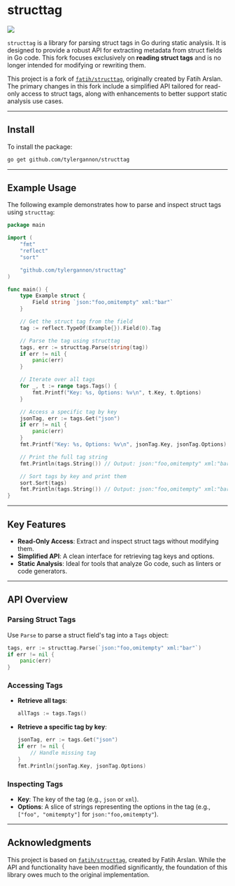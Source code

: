 # structtag

[![](https://github.com/tylergannon/structtag/workflows/build/badge.svg)](https://github.com/tylergannon/structtag/actions)

`structtag` is a library for parsing struct tags in Go during static analysis. It is designed to provide a robust API for extracting metadata from struct fields in Go code. This fork focuses exclusively on **reading struct tags** and is no longer intended for modifying or rewriting them.

This project is a fork of [`fatih/structtag`](https://github.com/fatih/structtag), originally created by Fatih Arslan. The primary changes in this fork include a simplified API tailored for read-only access to struct tags, along with enhancements to better support static analysis use cases.

---

## Install

To install the package:

```bash
go get github.com/tylergannon/structtag
```

---

## Example Usage

The following example demonstrates how to parse and inspect struct tags using `structtag`:

```go
package main

import (
	"fmt"
	"reflect"
	"sort"

	"github.com/tylergannon/structtag"
)

func main() {
	type Example struct {
		Field string `json:"foo,omitempty" xml:"bar"`
	}

	// Get the struct tag from the field
	tag := reflect.TypeOf(Example{}).Field(0).Tag

	// Parse the tag using structtag
	tags, err := structtag.Parse(string(tag))
	if err != nil {
		panic(err)
	}

	// Iterate over all tags
	for _, t := range tags.Tags() {
		fmt.Printf("Key: %s, Options: %v\n", t.Key, t.Options)
	}

	// Access a specific tag by key
	jsonTag, err := tags.Get("json")
	if err != nil {
		panic(err)
	}
	fmt.Printf("Key: %s, Options: %v\n", jsonTag.Key, jsonTag.Options)

	// Print the full tag string
	fmt.Println(tags.String()) // Output: json:"foo,omitempty" xml:"bar"

	// Sort tags by key and print them
	sort.Sort(tags)
	fmt.Println(tags.String()) // Output: json:"foo,omitempty" xml:"bar"
}
```

---

## Key Features

- **Read-Only Access**: Extract and inspect struct tags without modifying them.
- **Simplified API**: A clean interface for retrieving tag keys and options.
- **Static Analysis**: Ideal for tools that analyze Go code, such as linters or code generators.

---

## API Overview

### Parsing Struct Tags
Use `Parse` to parse a struct field's tag into a `Tags` object:
```go
tags, err := structtag.Parse(`json:"foo,omitempty" xml:"bar"`)
if err != nil {
    panic(err)
}
```

### Accessing Tags
- **Retrieve all tags**:
  ```go
  allTags := tags.Tags()
  ```
- **Retrieve a specific tag by key**:
  ```go
  jsonTag, err := tags.Get("json")
  if err != nil {
      // Handle missing tag
  }
  fmt.Println(jsonTag.Key, jsonTag.Options)
  ```

### Inspecting Tags
- **Key**: The key of the tag (e.g., `json` or `xml`).
- **Options**: A slice of strings representing the options in the tag (e.g., `["foo", "omitempty"]` for `json:"foo,omitempty"`).

---

## Acknowledgments

This project is based on [`fatih/structtag`](https://github.com/fatih/structtag), created by Fatih Arslan. While the API and functionality have been modified significantly, the foundation of this library owes much to the original implementation.


